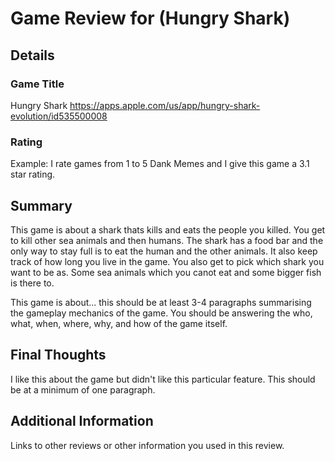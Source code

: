 
# Game Review for (Hungry Shark)

## Details

### Game Title
Hungry Shark
https://apps.apple.com/us/app/hungry-shark-evolution/id535500008

### Rating
Example: I rate games from 1 to 5 Dank Memes and I give this game a 3.1 star rating.

## Summary

This game is about a shark thats kills and eats the people you killed. You get to kill other sea animals and then humans. The shark has a food bar and the only way to stay full is to eat the human and the other animals. It also keep track of how long you live in the game.  You also get to pick which shark you want to be as. Some sea animals which you canot eat and some bigger fish is there to. 

This game is about... this should be at least 3-4 paragraphs summarising the gameplay mechanics of the game. You should be answering the who, what, when, where, why, and how of the game itself.

## Final Thoughts
I like this about the game but didn't like this particular feature. This should be at a minimum of one paragraph.

## Additional Information
Links to other reviews or other information you used in this review.
